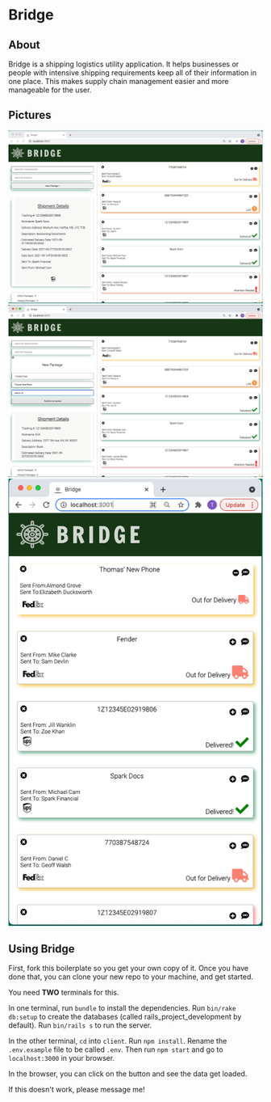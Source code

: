 # Bridge

## About

Bridge is a shipping logistics utility application. It helps businesses or people with intensive shipping requirements keep all of their information in one place. This makes supply chain management easier and more manageable for the user.

## Pictures

!["Bridge-Dashboard](https://github.com/DeclawedLyon/Bridge-Final-Project/blob/master/docs/bridge-dashboard.png?raw=true)
![Bridge-Add-A-Package](https://github.com/DeclawedLyon/Bridge-Final-Project/blob/master/docs/bridge-add-a-package.png?raw=true)
![Bridge-Mobile](https://github.com/DeclawedLyon/Bridge-Final-Project/blob/master/docs/bridge-mobile.png?raw=true)

## Using Bridge

First, fork this boilerplate so you get your own copy of it. Once you have done that, you can clone your new repo to your machine, and get started.

You need **TWO** terminals for this.

In one terminal, run `bundle` to install the dependencies. Run `bin/rake db:setup` to create the databases (called rails_project_development by default). Run `bin/rails s` to run the server.

In the other terminal, `cd` into `client`. Run `npm install`. Rename the `.env.example` file to be called `.env`. Then run `npm start` and go to `localhost:3000` in your browser.

In the browser, you can click on the button and see the data get loaded.

If this doesn't work, please message me!
